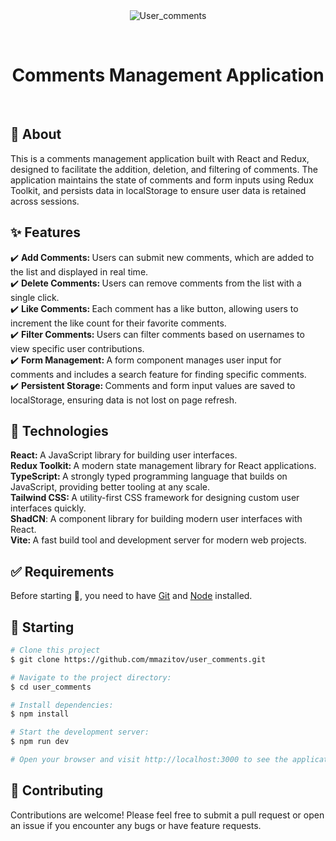 <div align="center" id="top"> 
  <img src="./.github/app.gif" alt="User_comments" />

&#xa0;

  <!-- <a href="https://user_comments.netlify.app">Demo</a> -->
</div>

<h1 align="center">Comments Management Application</h1>
<br>

## :dart: About

<p>This is a comments management application built with React and Redux, designed to facilitate the addition, deletion, and filtering of comments. The application maintains the state of comments and form inputs using Redux Toolkit, and persists data in localStorage to ensure user data is retained across sessions.</p>

## :sparkles: Features

:heavy_check_mark: <strong>Add Comments: </strong>Users can submit new comments, which are added to the list and displayed in real time.<br>
:heavy_check_mark: <strong>Delete Comments: </strong>Users can remove comments from the list with a single click.<br>
:heavy_check_mark: <strong>Like Comments: </strong>Each comment has a like button, allowing users to increment the like count for their favorite comments.<br>
:heavy_check_mark: <strong>Filter Comments: </strong>Users can filter comments based on usernames to view specific user contributions.<br>
:heavy_check_mark: <strong>Form Management: </strong>A form component manages user input for comments and includes a search feature for finding specific comments.<br>
:heavy_check_mark: <strong>Persistent Storage: </strong>Comments and form input values are saved to localStorage, ensuring data is not lost on page refresh.

## :rocket: Technologies

<strong>React: </strong> A JavaScript library for building user interfaces.<br>
<strong>Redux Toolkit: </strong> A modern state management library for React applications.<br>
<strong>TypeScript: </strong> A strongly typed programming language that builds on JavaScript, providing better tooling at any scale.<br>
<strong>Tailwind CSS: </strong> A utility-first CSS framework for designing custom user interfaces quickly.<br>
<strong>ShadCN</strong>: A component library for building modern user interfaces with React.<br>
<strong>Vite: </strong> A fast build tool and development server for modern web projects.<br>

## :white_check_mark: Requirements

Before starting :checkered_flag:, you need to have [Git](https://git-scm.com) and [Node](https://nodejs.org/en/) installed.

## :checkered_flag: Starting

```bash
# Clone this project
$ git clone https://github.com/mmazitov/user_comments.git

# Navigate to the project directory:
$ cd user_comments

# Install dependencies:
$ npm install

# Start the development server:
$ npm run dev

# Open your browser and visit http://localhost:3000 to see the application in action.
```

## **🤝** Contributing

Contributions are welcome! Please feel free to submit a pull request or open an issue if you encounter any bugs or have feature requests.
